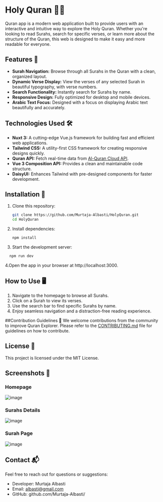 # Holy Quran 🌙📖

Quran app is a modern web application built to provide users with an interactive and intuitive way to explore the Holy Quran. Whether you're looking to read Surahs, search for specific verses, or learn more about the structure of the Quran, this web is designed to make it easy and more readable for everyone.

## Features 🚀

- **Surah Navigation:** Browse through all Surahs in the Quran with a clean, organized layout.
- **Dynamic Verse Display:** View the verses of any selected Surah in beautiful typography, with verse numbers.
- **Search Functionality:** Instantly search for Surahs by name.
- **Responsive Design:** Fully optimized for desktop and mobile devices.
- **Arabic Text Focus:** Designed with a focus on displaying Arabic text beautifully and accurately.

## Technologies Used 🛠️

- **Nuxt 3:** A cutting-edge Vue.js framework for building fast and efficient web applications.
- **Tailwind CSS:** A utility-first CSS framework for creating responsive designs quickly.
- **Quran API:** Fetch real-time data from [Al-Quran Cloud API](http://api.alquran.cloud/).
- **Vue 3 Composition API:** Provides a clean and maintainable code structure.
- **DaisyUI:** Enhances Tailwind with pre-designed components for faster development.

## Installation 🔧

1. Clone this repository:
   ```bash
   git clone https://github.com/Murtaja-Albasti/HolyQuran.git
   cd HolyQuran
   ```
2. Install dependencies:
    ```bash
   npm install
   ```
3. Start the development server:
 ```bash
   npm run dev
   ```
4.Open the app in your browser at http://localhost:3000.

## How to Use 🖥️
1. Navigate to the homepage to browse all Surahs.
2. Click on a Surah to view its verses.
3. Use the search bar to find specific Surahs by name.
4. Enjoy seamless navigation and a distraction-free reading experience.

##Contribution Guidelines 🤝
We welcome contributions from the community to improve Quran Explorer. Please refer to the [CONTRIBUTING.md](https://github.com/Murtaja-Albasti/HolyQuran/blob/master/CONTRIBUTING.md) file for guidelines on how to contribute.

## License 📄
This project is licensed under the MIT License.

## Screenshots 🌟
### Homepage
![image](https://github.com/user-attachments/assets/8ef9c94e-d341-4fda-a76f-bf7cd84397fa)

### Surahs Details
![image](https://github.com/user-attachments/assets/3b628c49-702e-41c3-9f0b-97cbbfc33b5f)

### Surah Page
![image](https://github.com/user-attachments/assets/5cd4a407-28cd-4225-935e-6afd1ee27ba2)

## Contact 📬
Feel free to reach out for questions or suggestions:

- Developer: Murtaja Albasti
- Email: albasti@gmail.com
- GitHub: github.com/Murtaja-Albasti/

